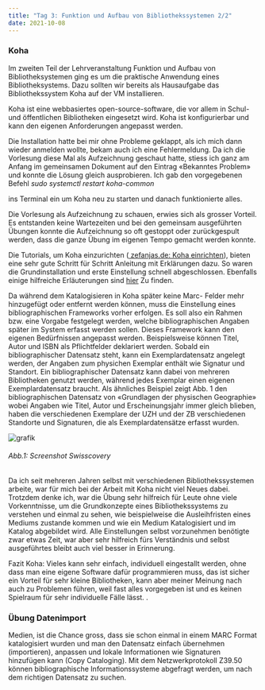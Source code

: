 ```yaml
---
title: "Tag 3: Funktion und Aufbau von Bibliothekssystemen 2/2"
date: 2021-10-08
---
```


<h3>Koha</h3>
<p>Im zweiten Teil der Lehrveranstaltung Funktion und Aufbau von Bibliotheksystemen ging es um die praktische Anwendung eines Bibliotheksystems. Dazu sollten wir bereits als Hausaufgabe das Bibliothekssystem Koha auf der VM installieren. </p>
<p>Koha ist eine webbasiertes open-source-software, die vor allem in Schul-und öffentlichen Bibliotheken eingesetzt wird. Koha ist konfigurierbar und kann den eigenen Anforderungen angepasst werden.</p>
<p>Die Installation hatte bei mir ohne Probleme geklappt, als ich mich dann wieder anmelden wollte, bekam auch ich eine Fehlermeldung. Da ich die Vorlesung diese Mal als Aufzeichnung geschaut hatte, stiess ich ganz am Anfang im gemeinsamen Dokument auf den Eintrag «Bekanntes Problem» und konnte die Lösung gleich ausprobieren. Ich gab den vorgegebenen Befehl <i>sudo systemctl restart koha-common </i></p> ins Terminal ein um Koha neu zu starten und danach funktionierte alles. 
<p>Die Vorlesung als Aufzeichnung zu schauen, erwies sich als grosser Vorteil. Es entstanden keine Wartezeiten und bei den gemeinsam ausgeführten Übungen konnte die Aufzeichnung so oft gestoppt oder zurückgespult werden, dass die ganze Übung im eigenen Tempo gemacht werden konnte. </p>
<p>Die Tutorials, um Koha einzurichten (<a href="https://zefanjas.de/wie-man-koha-installiert-und-fuer-schulen-einrichtet-teil-1/"> zefanjas.de: Koha einrichten</a>), bieten eine sehr gute Schritt für Schritt Anleitung mit Erklärungen dazu. So waren die Grundinstallation und erste Einstellung schnell abgeschlossen. Ebenfalls einige hilfreiche Erläuterungen sind  <a href="https://koha-community.org/manual/20.05/de/html/cataloging.html"> hier</a> 
Zu finden.</p>
<p>Da während dem Katalogisieren in Koha später keine Marc- Felder mehr hinzugefügt oder entfernt werden können, muss die Einstellung eines bibliographischen Frameworks vorher erfolgen. Es soll also ein Rahmen bzw. eine Vorgabe festgelegt werden, welche bibliographischen Angaben später im System erfasst werden sollen. Dieses Framework kann den eigenen Bedürfnissen angepasst werden. Beispielsweise können Titel, Autor und ISBN als Pflichtfelder deklariert werden. Sobald ein bibliographischer Datensatz steht, kann ein Exemplardatensatz angelegt werden, der Angaben zum physichen Exemplar enthält wie Signatur und Standort. Ein bibliographischer Datensatz kann dabei von mehreren Bibliotheken genutzt werden, während jedes Exemplar einen eigenen Exemplardatensatz braucht. Als ähnliches Beispiel zeigt Abb. 1 den bibliographischen Datensatz von «Grundlagen der physischen Geographie» wobei Angaben wie Titel, Autor und Erscheinungsjahr immer gleich blieben, haben die verschiedenen Exemplare der UZH und der ZB verschiedenen Standorte und Signaturen, die als Exemplardatensätze erfasst wurden. </p>
 
![grafik](https://user-images.githubusercontent.com/90787726/144041640-5e0347fc-ad15-4a2a-92cf-438c15bfce47.png)

<h6><i>Abb.1: Screenshot Swisscovery </i></h6>

<p>Da ich seit mehreren Jahren selbst mit verschiedenen Bibliothekssystemen arbeite, war für mich bei der Arbeit mit Koha nicht viel Neues dabei. Trotzdem denke ich, war die Übung sehr hilfreich für Leute ohne viele Vorkenntnisse, um die Grundkonzepte eines Bibliothekssystems zu verstehen und einmal zu sehen, wie beispielweise die Ausleihfristen eines Mediums zustande kommen und wie ein Medium Katalogisiert und im Katalog abgebildet wird. Alle Einstellungen selbst vorzunehmen benötigte zwar etwas Zeit, war aber sehr hilfreich fürs Verständnis und selbst ausgeführtes bleibt auch viel besser in Erinnerung.</p>
<p>Fazit Koha: Vieles kann sehr einfach, individuell eingestallt werden, ohne dass man eine eigene Software dafür programmieren muss, das ist sicher ein Vorteil für sehr kleine Bibliotheken, kann aber meiner Meinung nach auch zu Problemen führen, weil fast alles vorgegeben ist und es keinen Spielraum für sehr individuelle Fälle lässt. .</p>

<h3>Übung Datenimport</h3>
<p>Medien, ist die Chance gross, dass sie schon einmal in einem MARC Format katalogisiert wurden und man den Datensatz einfach übernehmen (importieren), anpassen und lokale Informationen wie Signaturen hinzufügen kann (Copy Cataloging). Mit dem Netzwerkprotokoll Z39.50 können bibliographische Informationssysteme abgefragt werden, um nach dem richtigen Datensatz zu suchen. <p>


